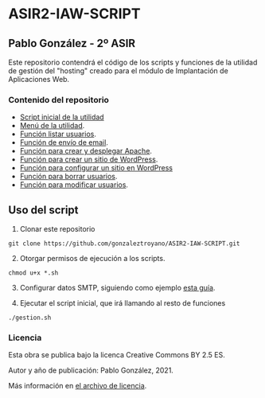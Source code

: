 # ASIR2-IAW-SCRIPT
## Pablo González - 2º ASIR

Este repositorio contendrá el código de los scripts y funciones de la utilidad de gestión del "hosting" creado para el módulo de Implantación de Aplicaciones Web. 

### Contenido del repositorio

 * [Script inicial de la utilidad](./gestion.sh)
 * [Menú de la utilidad](./menu.sh).
 * [Función listar usuarios](./listar.sh).
 * [Función de envío de email](./envio_email.sh).
 * [Función para crear y desplegar Apache](./crear_apache.sh).
 * [Función para crear un sitio de WordPress](./crear-wp.sh).
 * [Función para configurar un sitio en WordPress](./config_wp.sh)
 * [Función para borrar usuarios](./borrar.sh).
 * [Función para modificar usuarios](./modificar.sh). 

## Uso del script

 1. Clonar este repositorio

 ```
 git clone https://github.com/gonzaleztroyano/ASIR2-IAW-SCRIPT.git 
 ```

 2. Otorgar permisos de ejecución a los scripts.

 ```
 chmod u+x *.sh
 ```

 3. Configurar datos SMTP, siguiendo como ejemplo [esta guía](https://www.linuxhowto.net/how-to-set-up-postfix-smtp-relay-on-ubuntu-with-sendinblue/).

 4. Ejecutar el script inicial, que irá llamando al resto de funciones

 ``` 
 ./gestion.sh
 ```



### Licencia

Esta obra se publica bajo la licenca Creative Commons BY 2.5 ES.

Autor y año de publicación: Pablo González, 2021.

Más información en [el archivo de licencia](./license.md).